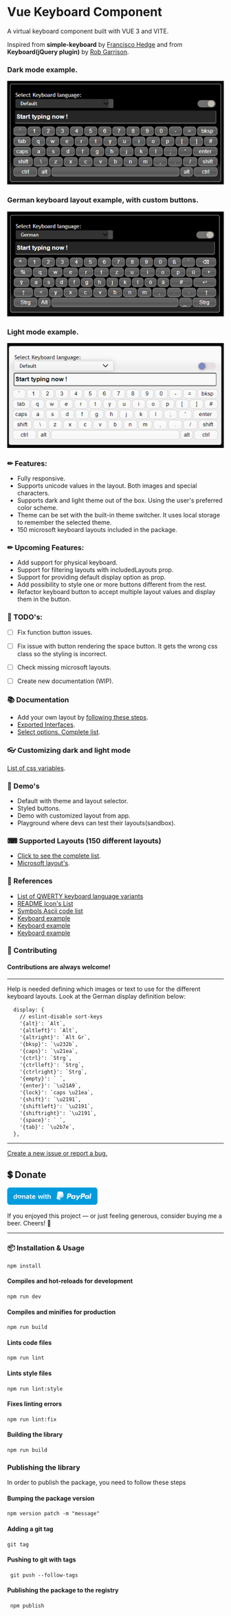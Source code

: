 # Vue Keyboard Component
A virtual keyboard component built with VUE 3 and VITE.

Inspired from <strong>simple-keyboard</strong> by [Francisco Hedge](https://hodgef.com/simple-keyboard/) and
from <strong>Keyboard(jQuery plugin)</strong> by [Rob Garrison](https://mottie.github.io/Keyboard/docs/layouts.html).

### Dark mode example.
<img alt="dark mode keyboard" src="./docs/images/dark-mode-keyboard.png" />

### German keyboard layout example, with custom buttons.
<img alt="dark mode keyboard" src="./docs/images/german-keyboard.png" />

### Light mode example.
<img alt="dark mode keyboard" src="./docs/images/light-mode-keyboard.png" />

### ✏ Features:

- Fully responsive.
- Supports unicode values in the layout. Both images and special characters.
- Supports dark and light theme out of the box. Using the user's preferred color scheme.
- Theme can be set with the built-in theme switcher. It uses local storage to remember the selected theme.
- 150 microsoft keyboard layouts included in the package.

### ✏ Upcoming Features:

- Add support for physical keyboard.
- Support for filtering layouts with includedLayouts prop.
- Support for providing default display option as prop.
- Add possibility to style one or more buttons different from the rest.
- Refactor keyboard button to accept multiple layout values and display them in the button.


### 📔 TODO's:

- [ ] Fix function button issues.
- [ ] Fix issue with button rendering the space button. It gets the wrong css class so the styling is incorrect.
- [ ] Check missing microsoft layouts.
- [ ] Create new documentation (WIP).


### 📚 Documentation

- Add your own layout by [following these steps](./docs/sample-layout.md).
- [Exported Interfaces](./docs/exported-interfaces.md).
- [Select options. Complete list](./docs/complete-select-option-list.md).

### 👓 Customizing dark and light mode
[List of css variables](./docs/theme-variables.md).

### 🏁 Demo's

- Default with theme and layout selector.
- Styled buttons.
- Demo with customized layout from app.
- Playground where devs can test their layouts(sandbox).

### ⌨ Supported Layouts (150 different layouts)

* [Click to see the complete list](./docs/keyboard-layouts.md).
* [Microsoft layout's](https://learn.microsoft.com/en-us/globalization/windows-keyboard-layouts).


### 🔗 References

- [List of QWERTY keyboard language variants](https://en.wikipedia.org/wiki/List_of_QWERTY_keyboard_language_variants)
- [README Icon's List](https://github.com/ikatyang/emoji-cheat-sheet/blob/master/README.md)
- [Symbols Ascii code list](https://www.alt-codes.net/)
- [Keyboard example](https://codepen.io/ethanbustad/pen/neNgvp)
- [Keyboard example](https://codepen.io/32bitkid/pen/LKZzMR)
- [Keyboard example](https://codepen.io/kulpreets/pen/MKgqqB)

### 🌟 Contributing

#### Contributions are always welcome!

***
Help is needed defining which images or text to use for the different keyboard layouts.
Look at the German display definition below:

```
  display: {
    // eslint-disable sort-keys
    '{alt}': `Alt`,
    '{altleft}': `Alt`,
    '{altright}': `Alt Gr`,
    '{bksp}': `\u232b`,
    '{caps}': `\u21ea`,
    '{ctrl}': `Strg`,
    '{ctrlleft}': `Strg`,
    '{ctrlright}': `Strg`,
    '{empty}': ` `,
    '{enter}': `\u21A9`,
    '{lock}': `caps \u21ea`,
    '{shift}': `\u2191`,
    '{shiftleft}': `\u2191`,
    '{shiftright}': `\u2191`,
    '{space}': ` `,
    '{tab}': `\u2b7e`,
  },
```
***
[Create a new issue or report a bug.](https://github.com/gwinnem/vue-virtual-keyboard/issues)


## 💲 Donate
<a href="https://paypal.me/gwinnem/">
    <img alt="donate" src="paypal-images/blue.svg" height="40">
</a>

If you enjoyed this project — or just feeling generous, consider buying me a beer. Cheers! :beers:

---

### 📦 Installation & Usage

```
npm install
```

#### Compiles and hot-reloads for development

```
npm run dev
```

#### Compiles and minifies for production

```
npm run build
```

#### Lints code files

```
npm run lint
```

#### Lints style files

```
npm run lint:style
```

#### Fixes linting errors

```
npm run lint:fix
```

#### Building the library

```
npm run build
```

### Publishing the library

In order to publish the package, you need to follow these steps

#### Bumping the package version

```
npm version patch -m "message"
```

#### Adding a git tag

```
git tag
```

#### Pushing to git with tags

```
 git push --follow-tags
```

#### Publishing the package to the registry

```
 npm publish
```
